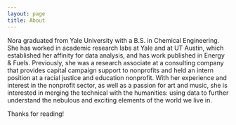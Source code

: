 ```yaml
---
layout: page
title: About
---
```


Nora graduated from Yale University with a B.S. in Chemical Engineering. She has worked in academic research labs at Yale and at UT Austin, which established her affinity for data analysis, and has work published in Energy & Fuels. Previously, she was a research associate at a consulting company that provides capital campaign support to nonprofits and held an intern position at a racial justice and education nonprofit. With her experience and interest in the nonprofit sector, as well as a passion for art and music, she is interested in merging the technical with the humanities: using data to further understand the nebulous and exciting elements of the world we live in. 

Thanks for reading!
